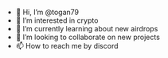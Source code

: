 - 👋 Hi, I’m @togan79
- 👀 I’m interested in crypto
- 🌱 I’m currently learning about new airdrops
- 💞️ I’m looking to collaborate on new projects
- 📫 How to reach me by discord

<!---
togan79/togan79 is a ✨ special ✨ repository because its `README.md` (this file) appears on your GitHub profile.
You can click the Preview link to take a look at your changes.
--->

